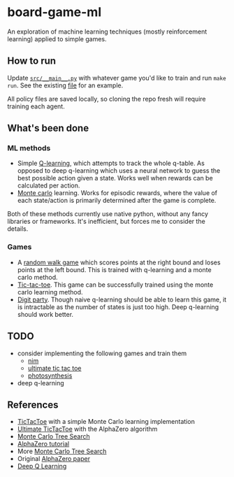 # board-game-ml
An exploration of machine learning techniques (mostly reinforcement learning) applied to simple games.

## How to run
Update [`src/__main__.py`](src/__main__.py) with whatever game you'd like to train and run `make run`. See the existing [file](src/__main__.py) for an example.

All policy files are saved locally, so cloning the repo fresh will require training each agent.

## What's been done

### ML methods

- Simple [Q-learning](src/learners/q.py), which attempts to track the whole q-table. As opposed to deep q-learning which uses a neural network to guess the best possible action given a state. Works well when rewards can be calculated per action.
- [Monte carlo](src/learners/monte_carlo.py) learning. Works for episodic rewards, where the value of each state/action is primarily determined after the game is complete.

Both of these methods currently use native python, without any fancy libraries or frameworks. It's inefficient, but forces me to consider the details.

### Games
- A [random walk game](src/random_walk/random_walk.py) which scores points at the right bound and loses points at the left bound. This is trained with q-learning and a monte carlo method.
- [Tic-tac-toe](src/tictactoe/tictactoe.py). This game can be successfully trained using the monte carlo learning method.
- [Digit party](src/digit_party/digit_party.py). Though naive q-learning should be able to learn this game, it is intractable as the number of states is just too high. Deep q-learning should work better.

## TODO
- consider implementing the following games and train them
  - [nim](https://en.wikipedia.org/wiki/Nim)
  - [ultimate tic tac toe](https://en.wikipedia.org/wiki/Ultimate_tic-tac-toe)
  - [photosynthesis](https://boardgamegeek.com/boardgame/218603/photosynthesis)
- deep q-learning

## References
- [TicTacToe](https://github.com/ShangtongZhang/reinforcement-learning-an-introduction/blob/master/chapter01/tic_tac_toe.py) with a simple Monte Carlo learning implementation
- [Ultimate TicTacToe](https://github.com/Arnav235/ultimate_tic-tac-toe_alphazero) with the AlphaZero algorithm
- [Monte Carlo Tree Search](https://blog.theofekfoundation.org/artificial-intelligence/2016/06/27/what-is-the-monte-carlo-tree-search/)
- [AlphaZero tutorial](https://web.stanford.edu/~surag/posts/alphazero.html)
- More [Monte Carlo Tree Search](https://web.archive.org/web/20180629082128/http://mcts.ai/index.html)
- Original [AlphaZero paper](https://www.nature.com/articles/nature24270.epdf?author_access_token=VJXbVjaSHxFoctQQ4p2k4tRgN0jAjWel9jnR3ZoTv0PVW4gB86EEpGqTRDtpIz-2rmo8-KG06gqVobU5NSCFeHILHcVFUeMsbvwS-lxjqQGg98faovwjxeTUgZAUMnRQ)
- [Deep Q Learning](https://towardsdatascience.com/how-to-teach-an-ai-to-play-games-deep-reinforcement-learning-28f9b920440a)
